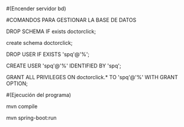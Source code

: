 #(Encender servidor bd)

#COMANDOS PARA GESTIONAR LA BASE DE DATOS

DROP SCHEMA IF exists doctorclick;

create schema doctorclick;

DROP USER IF EXISTS 'spq'@'%';

CREATE USER 'spq'@'%' IDENTIFIED BY 'spq';

GRANT ALL PRIVILEGES ON doctorclick.* TO 'spq'@'%' WITH GRANT OPTION;

#(Ejecución del programa)

mvn compile

mvn spring-boot:run
